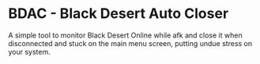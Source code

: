 BDAC - Black Desert Auto Closer 
========

A simple tool to monitor Black Desert Online while afk and close it when disconnected and stuck on the main menu screen, putting undue stress on your system.
